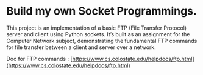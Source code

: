 # Build my own Socket Programmings.

This project is an implementation of a basic FTP (File Transfer Protocol) server and client using Python sockets. It’s built as an assignment for the Computer Network subject, demonstrating the fundamental FTP commands for file transfer between a client and server over a network.

Doc for FTP commands : [https://www.cs.colostate.edu/helpdocs/ftp.html](https://www.cs.colostate.edu/helpdocs/ftp.html)
